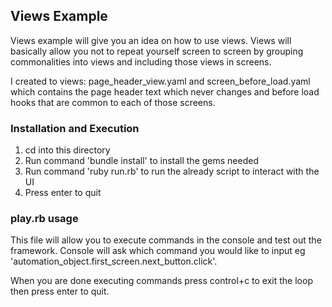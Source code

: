 ## Views Example

Views example will give you an idea on how to use views.  Views will basically allow you not to repeat yourself
screen to screen by grouping commonalities into views and including those views in screens.

I created to views: page_header_view.yaml and screen_before_load.yaml which contains the page header text which never
changes and before load hooks that are common to each of those screens.

### Installation and Execution

1. cd into this directory
2. Run command 'bundle install' to install the gems needed
3. Run command 'ruby run.rb' to run the already script to interact with the UI
4. Press enter to quit

### play.rb usage

This file will allow you to execute commands in the console and test out the framework.  Console will ask which command
you would like to input eg 'automation_object.first_screen.next_button.click'.

When you are done executing commands press control+c to exit the loop then press enter to quit.
